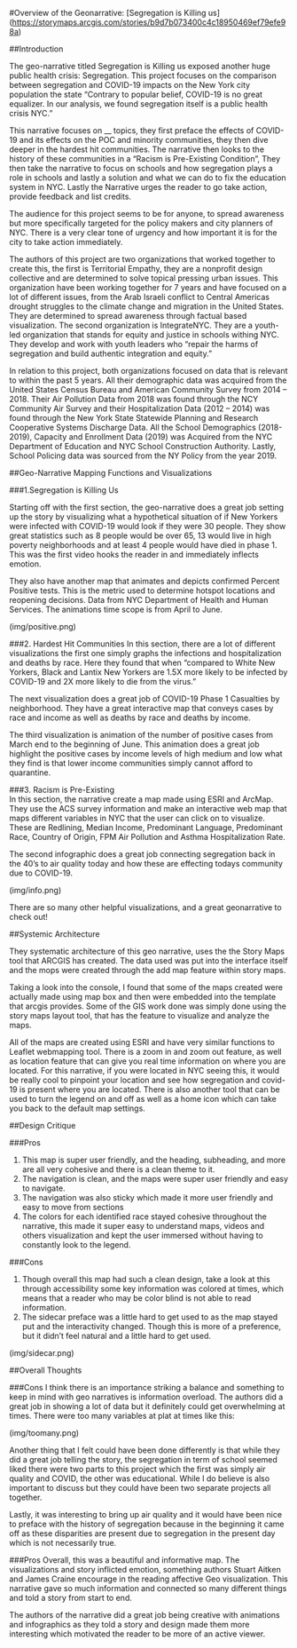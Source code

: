 #Overview of the Geonarrative: [Segregation is Killing us] (https://storymaps.arcgis.com/stories/b9d7b073400c4c18950469ef79efe98a)

##Introduction

The geo-narrative titled Segregation is Killing us exposed another huge public health crisis: Segregation. This project focuses on the comparison between segregation and COVID-19 impacts on the New York city population the state “Contrary to popular belief, COVID-19 is no great equalizer. In our analysis, we found segregation itself is a public health crisis NYC.”

This narrative focuses on __ topics, they first preface the effects of COVID-19 and its effects on the POC and minority communities, they then dive deeper in the hardest hit communities. The narrative then looks to the history of these communities in a “Racism is Pre-Existing Condition”, They then take the narrative to focus on schools and how segregation plays a role in schools and lastly a solution and what we can do to fix the education system in NYC. Lastly the Narrative urges the reader to go take action, provide feedback and list credits.

The audience for this project seems to be for anyone, to spread awareness but more specifically targeted for the policy makers and city planners of NYC. There is a very clear tone of urgency and how important it is for the city to take action immediately.

The authors of this project are two organizations that worked together to create this, the first is Territorial Empathy, they are a nonprofit design collective and are determined to solve topical pressing urban issues. This organization have been working together for 7 years and have focused on a lot of different issues, from the Arab Israeli conflict to Central Americas drought struggles to the climate change and migration in the United States. They are determined to spread awareness through factual based visualization. The second organization is IntegrateNYC. They are a youth-led organization that stands for equity and justice in schools withing NYC. They develop and work with youth leaders who “repair the harms of segregation and build authentic integration and equity.”

In relation to this project, both organizations focused on data that is relevant to within the past 5 years. All their demographic data was acquired from the United States Census Bureau and American Community Survey from 2014 – 2018.  Their Air Pollution Data from 2018 was found through the NCY Community Air Survey and their Hospitalization Data (2012 – 2014) was found through the New York State Statewide Planning and Research Cooperative Systems Discharge Data. All the School Demographics (2018-2019), Capacity and Enrollment Data (2019) was Acquired from the NYC Department of Education and NYC School Construction Authority. Lastly, School Policing data was sourced from the NY Policy from the year 2019.

##Geo-Narrative Mapping Functions and Visualizations

###1.Segregation is Killing Us

Starting off with the first section, the geo-narrative does a great job setting up the story by visualizing what a hypothetical situation of if New Yorkers were infected with COVID-19 would look if they were 30 people. They show great statistics such as 8 people would be over 65, 13 would live in high poverty neighborhoods and at least 4 people would have died in phase 1. This was the first video hooks the reader in and immediately inflects emotion.

They also have another map that animates and depicts confirmed Percent Positive tests. This is the metric used to determine hotspot locations and reopening decisions. Data from NYC Department of Health and Human Services. The animations time scope is from April to June.

(img/positive.png)

###2. Hardest Hit Communities
In this section, there are a lot of different visualizations the first one simply graphs the infections and hospitalization and deaths by race. Here they found that when “compared to White New Yorkers, Black and Lantix New Yorkers are 1.5X more likely to be infected by COVID-19 and 2X more likely to die from the virus.”

The next visualization does a great job of COVID-19 Phase 1 Casualties by neighborhood. They have a great interactive map that conveys cases by race and income as well as deaths by race and deaths by income.

The third visualization is animation of the number of positive cases from March end to the beginning of June. This animation does a great job highlight the positive cases by income levels of high medium and low what they find is that lower income communities simply cannot afford to quarantine.

###3. Racism is Pre-Existing  
In this section, the narrative create a map made using ESRI and ArcMap. They use the ACS survey information and make an interactive web map that maps different variables in NYC that the user can click on to visualize. These are Redlining, Median Income, Predominant Language, Predominant Race, Country of Origin, FPM Air Pollution and Asthma Hospitalization Rate.

The second infographic does a great job connecting segregation back in the 40’s to air quality today and how these are effecting todays community due to COVID-19.  

(img/info.png)

There are so many other helpful visualizations, and a great geonarrative to check out!


##Systemic Architecture

They systematic architecture of this geo narrative, uses the the Story Maps tool that ARCGIS has created. The data used was put into the interface itself and the mops were created through the add map feature within story maps.

Taking a look into the console, I found that some of the maps created were actually made using map box and then were embedded into the template that arcgis provides. Some of the GIS work done was simply done using the story maps layout tool, that has the feature to visualize and analyze the maps.

All of the maps are created using ESRI and have very similar functions to Leaflet webmapping tool. There is a zoom in and zoom out feature, as well as location feature that can give you real time information on where you are located. For this narrative, if you were located in NYC seeing this, it would be really cool to pinpoint your location and see how segregation and covid-19 is present where you are located. There is also another tool that can be used to turn the legend on and off as well as a home icon which can take you back to the default map settings.

##Design Critique

###Pros
1.	This map is super user friendly, and the heading, subheading, and more are all very cohesive and there is a clean theme to it.
2.	The navigation is clean, and the maps were super user friendly and easy to navigate.
3.	The navigation was also sticky which made it more user friendly and easy to move from sections
4.	The colors for each identified race stayed cohesive throughout the narrative, this made it super easy to understand maps, videos and others visualization and kept the user immersed without having to constantly look to the legend.

###Cons
1.	Though overall this map had such a clean design, take a look at this through accessibility some key information was colored at times, which means that a reader who may be color blind is not able to read information.
2.	The sidecar preface was a little hard to get used to as the map stayed put and the interactivity changed. Though this is more of a preference, but it didn’t feel natural and a little hard to get used.

 (img/sidecar.png)

##Overall Thoughts

###Cons
I think there is an importance striking a balance and something to keep in mind with geo narratives is information overload. The authors did a great job in showing a lot of data but it definitely could get overwhelming at times. There were too many variables at plat at times like this:

(img/toomany.png)

Another thing that I felt could have been done differently is that while they did a great job telling the story, the segregation in term of school seemed liked there were two parts to this project which the first was simply air quality and COVID, the other was educational. While I do believe is also important to discuss but they could have been two separate projects all together.

Lastly, it was interesting to bring up air quality and it would have been nice to preface with the history of segregation because in the beginning it came off as these disparities are present due to segregation in the present day which is not necessarily true.

###Pros
Overall, this was a beautiful and informative map. The visualizations and story inflicted emotion, something authors Stuart Aitken and James Craine encourage in the reading affective Geo visualization. This narrative gave so much information and connected so many different things and told a story from start to end.

The authors of the narrative did a great job being creative with animations and infographics as they told a story and design made them more interesting which motivated the reader to be more of an active viewer.
